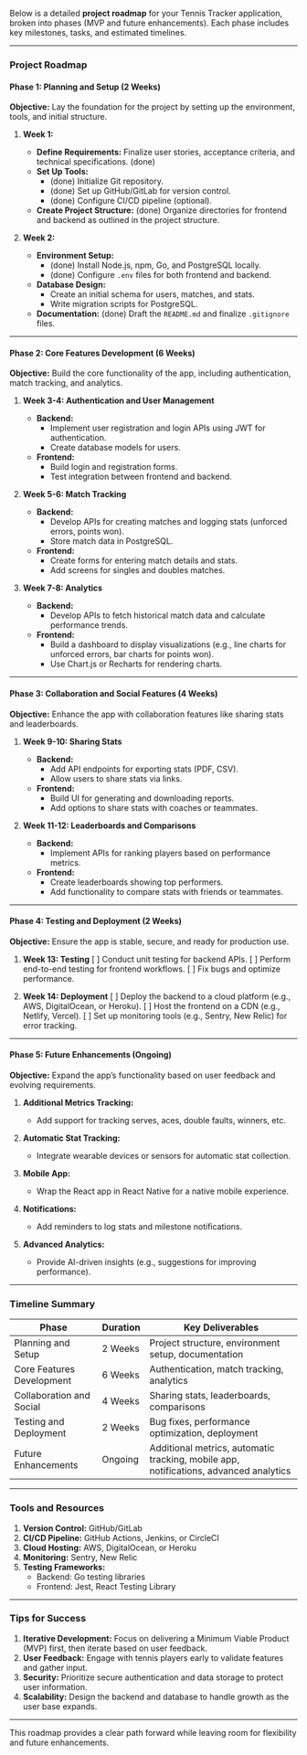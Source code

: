 Below is a detailed **project roadmap** for your Tennis Tracker application, broken into phases (MVP and future enhancements). Each phase includes key milestones, tasks, and estimated timelines.

---

### **Project Roadmap**

#### **Phase 1: Planning and Setup (2 Weeks)**

**Objective:** Lay the foundation for the project by setting up the environment, tools, and initial structure.

1. **Week 1:**
   - **Define Requirements:** Finalize user stories, acceptance criteria, and technical specifications. (done)
   - **Set Up Tools:**
     - (done) Initialize Git repository.
     - (done) Set up GitHub/GitLab for version control.
     - (done) Configure CI/CD pipeline (optional).
   - **Create Project Structure:** (done) Organize directories for frontend and backend as outlined in the project structure.

2. **Week 2:**
   - **Environment Setup:**
     - (done) Install Node.js, npm, Go, and PostgreSQL locally.
     - (done) Configure `.env` files for both frontend and backend.
   - **Database Design:**
     - Create an initial schema for users, matches, and stats.
     - Write migration scripts for PostgreSQL.
   - **Documentation:** (done) Draft the `README.md` and finalize `.gitignore` files.

---

#### **Phase 2: Core Features Development (6 Weeks)**

**Objective:** Build the core functionality of the app, including authentication, match tracking, and analytics.

1. **Week 3-4: Authentication and User Management**
   - **Backend:**
     - Implement user registration and login APIs using JWT for authentication.
     - Create database models for users.
   - **Frontend:**
     - Build login and registration forms.
     - Test integration between frontend and backend.

2. **Week 5-6: Match Tracking**
   - **Backend:**
     - Develop APIs for creating matches and logging stats (unforced errors, points won).
     - Store match data in PostgreSQL.
   - **Frontend:**
     - Create forms for entering match details and stats.
     - Add screens for singles and doubles matches.

3. **Week 7-8: Analytics**
   - **Backend:**
     - Develop APIs to fetch historical match data and calculate performance trends.
   - **Frontend:**
     - Build a dashboard to display visualizations (e.g., line charts for unforced errors, bar charts for points won).
     - Use Chart.js or Recharts for rendering charts.

---

#### **Phase 3: Collaboration and Social Features (4 Weeks)**

**Objective:** Enhance the app with collaboration features like sharing stats and leaderboards.

1. **Week 9-10: Sharing Stats**
   - **Backend:**
     - Add API endpoints for exporting stats (PDF, CSV).
     - Allow users to share stats via links.
   - **Frontend:**
     - Build UI for generating and downloading reports.
     - Add options to share stats with coaches or teammates.

2. **Week 11-12: Leaderboards and Comparisons**
   - **Backend:**
     - Implement APIs for ranking players based on performance metrics.
   - **Frontend:**
     - Create leaderboards showing top performers.
     - Add functionality to compare stats with friends or teammates.

---

#### **Phase 4: Testing and Deployment (2 Weeks)**

**Objective:** Ensure the app is stable, secure, and ready for production use.

1. **Week 13: Testing**
   [ ] Conduct unit testing for backend APIs.
   [ ] Perform end-to-end testing for frontend workflows.
   [ ] Fix bugs and optimize performance.

2. **Week 14: Deployment**
   [ ] Deploy the backend to a cloud platform (e.g., AWS, DigitalOcean, or Heroku).
   [ ] Host the frontend on a CDN (e.g., Netlify, Vercel).
   [ ] Set up monitoring tools (e.g., Sentry, New Relic) for error tracking.

---

#### **Phase 5: Future Enhancements (Ongoing)**

**Objective:** Expand the app’s functionality based on user feedback and evolving requirements.

1. **Additional Metrics Tracking:**
   - Add support for tracking serves, aces, double faults, winners, etc.

2. **Automatic Stat Tracking:**
   - Integrate wearable devices or sensors for automatic stat collection.

3. **Mobile App:**
   - Wrap the React app in React Native for a native mobile experience.

4. **Notifications:**
   - Add reminders to log stats and milestone notifications.

5. **Advanced Analytics:**
   - Provide AI-driven insights (e.g., suggestions for improving performance).

---

### **Timeline Summary**

| **Phase**                     | **Duration** | **Key Deliverables**                                                                 |
|-------------------------------|--------------|-------------------------------------------------------------------------------------|
| Planning and Setup            | 2 Weeks      | Project structure, environment setup, documentation                                |
| Core Features Development     | 6 Weeks      | Authentication, match tracking, analytics                                          |
| Collaboration and Social      | 4 Weeks      | Sharing stats, leaderboards, comparisons                                           |
| Testing and Deployment        | 2 Weeks      | Bug fixes, performance optimization, deployment                                    |
| Future Enhancements           | Ongoing      | Additional metrics, automatic tracking, mobile app, notifications, advanced analytics |

---

### **Tools and Resources**

1. **Version Control:** GitHub/GitLab
2. **CI/CD Pipeline:** GitHub Actions, Jenkins, or CircleCI
3. **Cloud Hosting:** AWS, DigitalOcean, or Heroku
4. **Monitoring:** Sentry, New Relic
5. **Testing Frameworks:**
   - Backend: Go testing libraries
   - Frontend: Jest, React Testing Library

---

### **Tips for Success**

1. **Iterative Development:** Focus on delivering a Minimum Viable Product (MVP) first, then iterate based on user feedback.
2. **User Feedback:** Engage with tennis players early to validate features and gather input.
3. **Security:** Prioritize secure authentication and data storage to protect user information.
4. **Scalability:** Design the backend and database to handle growth as the user base expands.

---

This roadmap provides a clear path forward while leaving room for flexibility and future enhancements. 

